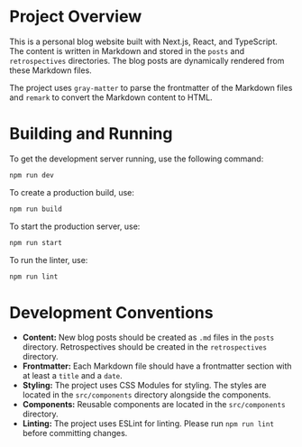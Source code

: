 # Project Overview

This is a personal blog website built with Next.js, React, and TypeScript. The content is written in Markdown and stored in the `posts` and `retrospectives` directories. The blog posts are dynamically rendered from these Markdown files.

The project uses `gray-matter` to parse the frontmatter of the Markdown files and `remark` to convert the Markdown content to HTML.

# Building and Running

To get the development server running, use the following command:

```bash
npm run dev
```

To create a production build, use:

```bash
npm run build
```

To start the production server, use:

```bash
npm run start
```

To run the linter, use:

```bash
npm run lint
```

# Development Conventions

*   **Content:** New blog posts should be created as `.md` files in the `posts` directory. Retrospectives should be created in the `retrospectives` directory.
*   **Frontmatter:** Each Markdown file should have a frontmatter section with at least a `title` and a `date`.
*   **Styling:** The project uses CSS Modules for styling. The styles are located in the `src/components` directory alongside the components.
*   **Components:** Reusable components are located in the `src/components` directory.
*   **Linting:** The project uses ESLint for linting. Please run `npm run lint` before committing changes.
